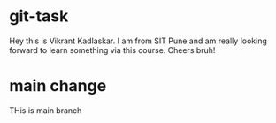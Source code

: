 # git-task
Hey this is Vikrant Kadlaskar. I am from SIT Pune and am really looking forward to learn something via this course. Cheers bruh!

# main change
THis is main branch